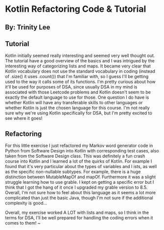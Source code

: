# Kotlin Refactoring Code & Tutorial

## By: Trinity Lee

## Tutorial
Kotlin initially seemed really interesting and seemed very well thought out. The tutorial have a good overview of the basics and I was intrigued by the interesting way of categorizing lists and maps. It became very clear that Kotlin vocabulary does not use the standard vocabulary in coding (instead of .size() it uses .count()) that I'm familiar with, so I guess I'll be getting used to the way it calls some of its functions. I'm pretty curious about how it'll be used for purposes of DSA, since usually DSA in my mind is associated with those Leetcode problems and Kotlin doesn't seem to be exactly the default language to use for those. One question I do have is whether Kotlin will have any transferable skills to other languages or whether Kotlin is just the chosen language for this course. I'm not really sure why we're using Kotlin specifically for DSA, but I'm pretty excited to see where it goes!

## Refactoring
For this little exercise I just refactored my Markov word generator code in Python from Software Design into Kotlin with corresponding test cases, also taken from the Software Design
class. This was definitely a fun crash course into Kotlin and I learned a lot of the quirks of Kotlin. For example I found that it's very particular about the types of variables and l
ists, as well as the specific non-nullable subtypes. For example, there is a huge distinction between MutableMapOf and mapOf. Furthermore it was a slight struggle learning how to use
grable. I kept on getting a specific error but I think that I got the hang of it once I upgraded my grable version to 8.5. Overall, I'm not sure how to feel about this language as it
seems a lot more complicated than just the basic Java, though I'm not sure if the additional complexity is good...

Overall, my exercise worked A LOT with lists and maps, so I think in the terms for DSA, I'll be well prepared for handling the coding errors when it comes to them! 
~                                                                                                                                                                            
